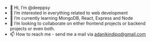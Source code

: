 - 👋 Hi, I’m @deeppsy
- 👀 I’m interested in everything related to web development
- 🌱 I’m currently learning MongoDB, React, Express and Node
- 💞️ I’m looking to collaborate on either frontend projects or backend projects or even both.
- 📫 How to reach me - send me a mail via adanikindipo@gmail.com

<!---
deeppsy/deeppsy is a ✨ special ✨ repository because its `README.md` (this file) appears on your GitHub profile.
You can click the Preview link to take a look at your changes.
--->
